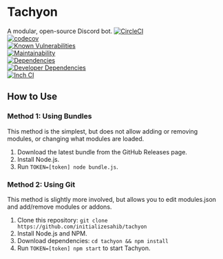 # Tachyon  
A modular, open-source Discord bot.
[![CircleCI](https://img.shields.io/circleci/project/github/initializesahib/tachyon/master.svg)](https://circleci.com/gh/initializesahib/tachyon/tree/master)  
[![codecov](https://img.shields.io/codecov/c/github/initializesahib/tachyon.svg)](https://codecov.io/gh/initializesahib/tachyon)  
[![Known Vulnerabilities](https://snyk.io/test/github/initializesahib/tachyon/badge.svg?targetFile=package.json)](https://snyk.io/test/github/initializesahib/tachyon?targetFile=package.json)  
[![Maintainability](https://img.shields.io/codeclimate/maintainability/initializesahib/tachyon.svg)](https://codeclimate.com/github/initializesahib/tachyon/maintainability)  
[![Dependencies](https://david-dm.org/initializesahib/tachyon.svg)](https://david-dm.org/initializesahib/tachyon)  
[![Developer Dependencies](https://david-dm.org/initializesahib/tachyon/dev-status.svg)](https://david-dm.org/initializesahib/tachyon?type=dev)  
[![Inch CI](https://inch-ci.org/github/initializesahib/tachyon.svg?branch=master)](https://inch-ci.org/github/initializesahib/tachyon)  
## How to Use
### Method 1: Using Bundles
This method is the simplest, but does not allow adding or removing modules, or changing what modules are loaded.
1. Download the latest bundle from the GitHub Releases page.  
2. Install Node.js.  
3. Run `TOKEN=[token] node bundle.js`.  
### Method 2: Using Git
This method is slightly more involved, but allows you to edit modules.json and add/remove modules or addons.
1. Clone this repository: `git clone https://github.com/initializesahib/tachyon`  
2. Install Node.js and NPM.  
3. Download dependencies: `cd tachyon && npm install`  
4. Run `TOKEN=[token] npm start` to start Tachyon.  
